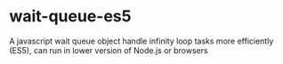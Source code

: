 # wait-queue-es5
A javascript wait queue object handle infinity loop tasks more efficiently (ES5), can run in lower version of Node.js or browsers
